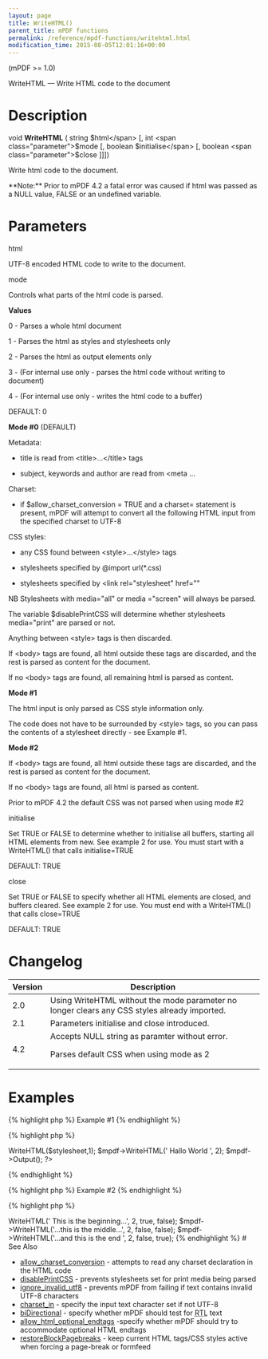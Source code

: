 ```yaml
---
layout: page
title: WriteHTML()
parent_title: mPDF functions
permalink: /reference/mpdf-functions/writehtml.html
modification_time: 2015-08-05T12:01:16+00:00
---
```


(mPDF &gt;= 1.0)

WriteHTML — Write HTML code to the document

# Description

void **WriteHTML** ( string <span class="parameter">$html</span> [, int <span class="parameter">$mode</span> [, boolean <span class="parameter">$initialise</span> [, boolean <span class="parameter">$close</span> ]]])

Write <span class="parameter">html</span> code to the document.

<div class="alert alert-info" role="alert">**Note:** Prior to mPDF 4.2 a fatal error was caused if <span class="parameter">html</span> was passed as a <span class="smallblock">NULL</span> value, <span class="smallblock">FALSE</span> or an undefined variable.</div>

# Parameters

<span class="parameter">html</span>

UTF-8 encoded HTML code to write to the document.

<span class="parameter">mode</span>

Controls what parts of the <span class="parameter">html</span> code is parsed.

**Values**

0 - Parses a whole <span class="parameter">html</span> document

1 - Parses the <span class="parameter">html</span> as styles and stylesheets only

2 - Parses the <span class="parameter">html</span> as output elements only

3 - (For internal use only - parses the <span class="parameter">html</span> code without writing to document)

4 - (For internal use only - writes the <span class="parameter">html</span> code to a buffer)

<span class="smallblock">DEFAULT</span>: 0

**Mode #0** (<span class="smallblock">DEFAULT</span>)

Metadata:

- title is read from &lt;title&gt;...&lt;/title&gt; tags

- subject, keywords and author are read from &lt;meta ...

Charset:

- if <span class="parameter">$allow_charset_conversion</span> = <span class="smallblock">TRUE</span> and a charset= statement is present, mPDF will attempt to convert all the following HTML input from the specified charset to UTF-8

CSS styles:

- any CSS found between &lt;style&gt;...&lt;/style&gt; tags

- stylesheets specified by @import url(*.css)

- stylesheets specified by &lt;link rel="stylesheet" href=""

NB Stylesheets with media="all" or media ="screen" will always be parsed.

The variable <span class="parameter">$disablePrintCSS</span> will determine whether stylesheets media="print" are parsed or not.

Anything between &lt;style&gt; tags is then discarded.

If &lt;body&gt; tags are found, all <span class="parameter">html</span> outside these tags are discarded, and the rest is parsed as content for the document.

If no &lt;body&gt; tags are found, all remaining <span class="parameter">html</span> is parsed as content.

**Mode #1**

The html input is only parsed as CSS style information only.

The code does not have to be surrounded by &lt;style&gt; tags, so you can pass the contents of a stylesheet directly - see Example #1.

**Mode #2**

If &lt;body&gt; tags are found, all <span class="parameter">html</span> outside these tags are discarded, and the rest is parsed as content for the document.

If no &lt;body&gt; tags are found, all <span class="parameter">html</span> is parsed as content.

Prior to mPDF 4.2 the default CSS was not parsed when using <span class="parameter">mode</span> #2

<span class="parameter">initialise</span>

Set <span class="smallblock">TRUE</span> or <span class="smallblock">FALSE</span> to determine whether to initialise all buffers, starting all HTML elements from new. See example 2 for use. You must start with a WriteHTML() that calls <span class="parameter">initialise</span>=<span class="smallblock">TRUE</span>

<span class="smallblock">DEFAULT</span>: <span class="smallblock">TRUE</span>

<span class="parameter">close</span>

Set <span class="smallblock">TRUE</span> or <span class="smallblock">FALSE</span> to specify whether all HTML elements are closed, and buffers cleared. See example 2 for use. You must end with a WriteHTML() that calls <span class="parameter">close</span>=<span class="smallblock">TRUE</span>

<span class="smallblock">DEFAULT</span>: <span class="smallblock">TRUE</span>

#

# Changelog

<table class="table"> <thead>
<tr> <th>Version</th> <th>Description</th> </tr>
</thead> <tbody>
<tr>
<td>2.0</td>
<td>Using WriteHTML without the <span class="parameter">mode</span> parameter no longer clears any CSS styles already imported.</td>
</tr>
<tr>
<td>2.1</td>
<td>Parameters <span class="parameter">initialise</span> and <span class="parameter">close</span> introduced.</td>
</tr>
<tr>
<td>4.2</td>
<td>Accepts <span class="smallblock">NULL</span> string as paramter without error.

Parses default CSS when using <span class="parameter">mode</span> as 2</td>
</tr>
</tbody> </table>

# Examples

{% highlight php %}
Example #1
{% endhighlight %}

{% highlight php %}
<?php

$mpdf = new mPDF();

$stylesheet = file_get_contents('style.css');

$mpdf->WriteHTML($stylesheet,1);

$mpdf->WriteHTML('
Hallo World
', 2);

$mpdf->Output();

?>
{% endhighlight %}

{% highlight php %}
Example #2
{% endhighlight %}

{% highlight php %}
<?php

// You can write parts of HTML elements by using the initialise and close parameters:

$mpdf->WriteHTML('
This is the beginning...', 2, true, false);

$mpdf->WriteHTML('...this is the middle...', 2, false, false);

$mpdf->WriteHTML('...and this is the end
', 2, false, true);
{% endhighlight %}

# See Also

<ul>
<li class="manual_boxlist"><a href="{{ "/reference/mpdf-variables/allow-charset-conversion.html" | prepend: site.baseurl }}">allow_charset_conversion</a> - attempts to read any charset declaration in the HTML code</li>
<li class="manual_boxlist"><a href="indexb1bd.html?tid=230">disablePrintCSS</a> - prevents stylesheets set for print media being parsed</li>
<li class="manual_boxlist"><a href="{{ "/reference/mpdf-variables/ignore-invalid-utf8.html" | prepend: site.baseurl }}">ignore_invalid_utf8</a> - prevents mPDF from failing if text contains invalid UTF-8 characters

</li>
<li class="manual_boxlist"><a href="{{ "/reference/mpdf-variables/charset-in.html" | prepend: site.baseurl }}">charset_in</a> - specify the input text character set if not UTF-8

</li>
<li class="manual_boxlist"><a href="{{ "/reference/mpdf-variables/bidirectional.html" | prepend: site.baseurl }}">biDirectional</a> - specify whether mPDF should test for <acronym title="Right-to-Left document, used for Hebrew and Arabic languages">RTL</acronym> text

</li>
<li class="manual_boxlist"><a href="{{ "/reference/mpdf-variables/allow-html-optional-endtags.html" | prepend: site.baseurl }}">allow_html_optional_endtags</a> -specify whether mPDF should try to accommodate optional HTML endtags</li>
<li class="manual_boxlist"><a href="{{ "/reference/mpdf-variables/restoreblockpagebreaks.html" | prepend: site.baseurl }}">restoreBlockPagebreaks</a> - keep current HTML tags/CSS styles active when forcing a page-break or formfeed

</li>
</ul>
